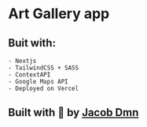 # Art Gallery app

## Buit with:

    - Nextjs
    - TailwindCSS + SASS
    - ContextAPI
    - Google Maps API
    - Deployed on Vercel

## Built with 💙 by [Jacob Dmn](https://jacobdmn.me)
